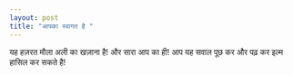 ```yaml
---
layout: post
title: "आपका स्वागत है "
---
```

यह हज़रत मौला अली का खज़ाना है! और सारा आप का ही! 
आप यह सवाल पूछ कर और पढ़ कर इल्म हासिल कर सकते है! 
